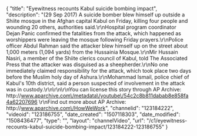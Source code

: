 {
    "title": "Eyewitness recounts Kabul suicide bombing impact",
    "description": "(29 Sep 2017) A suicide bomber blew himself up outside a Shiite mosque in the Afghan capital Kabul on Friday, killing four people and wounding 20 others, authorities said.\r\nHospital program coordinator Dejan Panic confirmed the fatalities from the attack, which happened as worshippers were leaving the mosque following Friday prayers.\r\nPolice officer Abdul Rahman said the attacker blew himself up on the street about 1,000 meters (1,094 yards) from the Hussainia Mosque.\r\nMir Hussain Nasiri, a member of the Shiite clerics council of Kabul, told The Associated Press that the attacker was disguised as a sheepherder.\r\nNo one immediately claimed responsibility for the attack, which took place two days before the Muslim holy day of Ashura.\r\nMohammad Ismail, police chief of Kabul's 10th district, said a person suspected of involvement in the attack was in custody.\r\n\r\n\r\nYou can license this story through AP Archive: http:\/\/www.aparchive.com\/metadata\/youtube\/54c2c8b811dabab8e858fa4a62207696 \r\nFind out more about AP Archive: http:\/\/www.aparchive.com\/HowWeWork",
    "channelid": "123184222",
    "videoid": "123186755",
    "date_created": "1507118303",
    "date_modified": "1508436477",
    "type": "",
    "layout": "channelVideo",
    "url": "\/c1\/eyewitness-recounts-kabul-suicide-bombing-impact\/123184222-123186755"
}